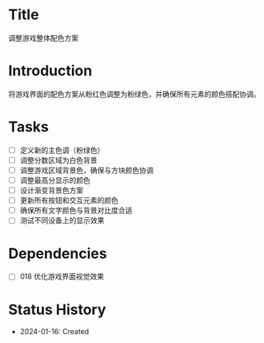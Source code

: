 # Title
调整游戏整体配色方案

# Introduction
将游戏界面的配色方案从粉红色调整为粉绿色，并确保所有元素的颜色搭配协调。

# Tasks
- [ ] 定义新的主色调（粉绿色）
- [ ] 调整分数区域为白色背景
- [ ] 调整游戏区域背景色，确保与方块颜色协调
- [ ] 调整最高分显示的颜色
- [ ] 设计渐变背景色方案
- [ ] 更新所有按钮和交互元素的颜色
- [ ] 确保所有文字颜色与背景对比度合适
- [ ] 测试不同设备上的显示效果

# Dependencies
- [ ] 018 优化游戏界面视觉效果

# Status History
- 2024-01-16: Created
